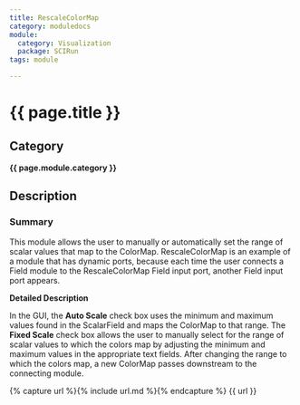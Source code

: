 ```yaml
---
title: RescaleColorMap
category: moduledocs
module:
  category: Visualization
  package: SCIRun
tags: module

---
```


# {{ page.title }}

## Category

**{{ page.module.category }}**

## Description

### Summary

This module allows the user to manually or automatically set the range of scalar values that map to the ColorMap. RescaleColorMap is an example of a module that has dynamic ports, because each time the user connects a Field module to the RescaleColorMap Field input port, another Field input port appears.

**Detailed Description**

In the GUI, the **Auto Scale** check box uses the minimum and maximum values found in the ScalarField and maps the ColorMap to that range. The **Fixed Scale** check box allows the user to manually select for the range of scalar values to which the colors map by adjusting the minimum and maximum values in the appropriate text fields. After changing the range to which the colors map, a new ColorMap passes downstream to the connecting module.

{% capture url %}{% include url.md %}{% endcapture %}
{{ url }}
